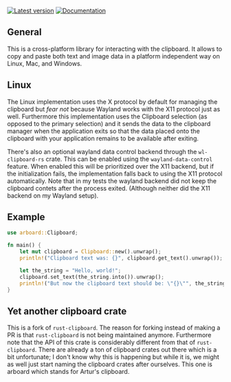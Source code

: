 
[![Latest version](https://img.shields.io/crates/v/arboard?color=mediumvioletred)](https://crates.io/crates/arboard)
[![Documentation](https://docs.rs/arboard/badge.svg)](https://docs.rs/arboard)

## General

This is a cross-platform library for interacting with the clipboard. It allows to copy and paste both text and image data in a platform independent way on Linux, Mac, and Windows.

## Linux

The Linux implementation uses the X protocol by default for managing the clipboard but *fear not*  because Wayland works with the X11 protocol just as well. Furthermore this implementation uses the Clipboard selection (as opposed to the primary selection) and it sends the data to the clipboard manager when the application exits so that the data placed onto the clipboard with your application remains to be available after exiting. 

There's also an optional wayland data control backend through the `wl-clipboard-rs` crate. This can be enabled using the `wayland-data-control` feature. When enabled this will be prioritized over the X11 backend, but if the initialization fails, the implementation falls back to using the X11 protocol automatically. Note that in my tests the wayland backend did not keep the clipboard contets after the process exited. (Although neither did the X11 backend on my Wayland setup).

## Example

```rust
use arboard::Clipboard;

fn main() {
	let mut clipboard = Clipboard::new().unwrap();
	println!("Clipboard text was: {}", clipboard.get_text().unwrap());

	let the_string = "Hello, world!";
	clipboard.set_text(the_string.into()).unwrap();
	println!("But now the clipboard text should be: \"{}\"", the_string);
}
```

## Yet another clipboard crate

This is a fork of `rust-clipboard`. The reason for forking instead of making a PR is that `rust-clipboard` is not being maintained anymore. Furthermore note that the API of this crate is considerably different from that of `rust-clipboard`. There are already a ton of clipboard crates out there which is a bit unfortunate; I don't know why this is happening but while it is, we might as well just start naming the clipboard crates after ourselves. This one is arboard which stands for Artur's clipboard.
